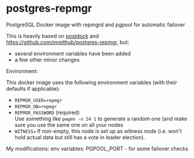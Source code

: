 # postgres-repmgr
PostgreSQL Docker image with repmgrd and pgpool for automatic failover


This is heavily based on [postdock](https://github.com/paunin/PostDock) and https://github.com/mreithub/postgres-repmgr, but:

- several environment variables have been added
- a few other minor changes

Environment:

This docker image uses the following environment variables (with their defaults if applicable):

- `REPMGR_USER=repmgr`
- `REPMGR_DB=repmgr`
- `REPMGR_PASSWORD` (required)  
  Use something like `pwgen -n 24 1` to generate a random one (and make sure you use the same one on all your nodes
- `WITNESS=`
  If non-empty, this node is set up as witness node (i.e. won't hold actual data but still has a vote in leader election).  

My modifications:
   env variables:
   PGPOOL_PORT - for some failover checks
   